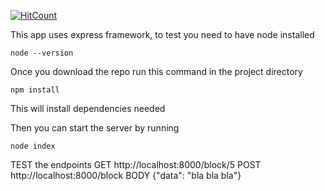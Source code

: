 
[![HitCount](http://hits.dwyl.io/bander-saeed/blockchain_with_nodejs_API.svg)](http://hits.dwyl.io/bander-saeed/blockchain_with_nodejs_API)

This app uses express framework,
to test you need to have node installed
```
node --version
```

Once you download the repo run this command in the project directory
```
npm install
````
This will install dependencies needed

Then you can start the server by running
```
node index
```

TEST the endpoints 
GET http://localhost:8000/block/5
POST http://localhost:8000/block BODY {"data": "bla bla bla"}
